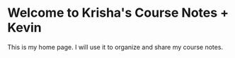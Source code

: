 # Welcome to Krisha's Course Notes + Kevin

This is my home page. I will use it to organize and share my course notes.
